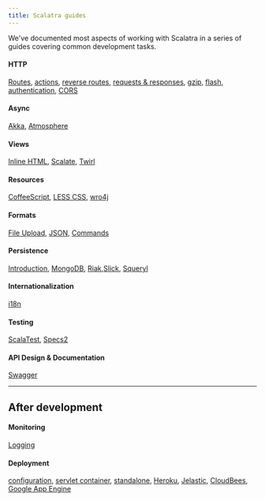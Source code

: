 ```yaml
---
title: Scalatra guides
---
```


We've documented most aspects of working with Scalatra in a series of guides covering common development tasks. 

#### HTTP

[Routes](http/routes.html), [actions](http/actions.html), [reverse routes](http/reverse-routes.html), [requests & responses](http/requests-and-responses.html), [gzip](http/gzip.html), [flash](http/flash.html), [authentication](http/authentication.html), [CORS](web-services/cors.html)

#### Async
[Akka](async/akka.html), [Atmosphere](async/atmosphere.html)

#### Views
[Inline HTML](views/inline-html.html), [Scalate](views/scalate.html),
[Twirl](views/twirl.html)

#### Resources
[CoffeeScript](resources/coffeescript.html), [LESS CSS](resources/less-css.html),
[wro4j](resources/wro4j.html)

#### Formats
[File Upload](formats/upload.html), [JSON](formats/json.html), [Commands](formats/commands.html)

#### Persistence
[Introduction](persistence/introduction.html), [MongoDB](persistence/mongodb.html), [Riak](persistence/riak.html),[Slick](persistence/slick.html), [Squeryl](persistence/squeryl.html)

#### Internationalization
[i18n](internationalization.html)

#### Testing
[ScalaTest](testing/scalatest.html), [Specs2](testing/specs2.html)

#### API Design & Documentation
[Swagger](swagger.html)

<hr />

## After development

#### Monitoring
[Logging](monitoring/logging.html)

#### Deployment
[configuration](deployment/configuration.html),
[servlet container](deployment/servlet-container.html),
[standalone](deployment/standalone.html),
[Heroku](deployment/heroku.html), [Jelastic](deployment/jelastic.html),
[CloudBees](deployment/cloudbees.html),
[Google App Engine](deployment/google-app-engine.html)

